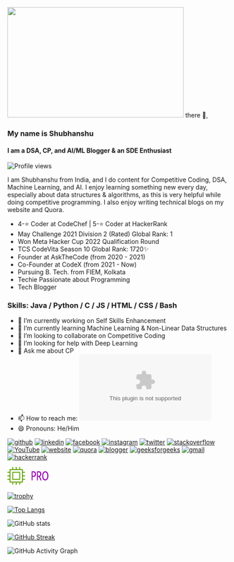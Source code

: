 <img src="https://cdn.dribbble.com/users/1850911/screenshots/3725676/hello.gif" width="400" height="250" /> there 👋,

### My name is Shubhanshu
#### I am a DSA, CP, and AI/ML Blogger & an SDE Enthusiast
![Profile views](https://gpvc.arturio.dev/ShubhanshuJha)  

I am Shubhanshu from India, and I do content for Competitive Coding, DSA, Machine Learning, and AI. I enjoy learning something new every day, especially about data structures & algorithms, as this is very helpful while doing competitive programming. I also enjoy writing technical blogs on my website and Quora.

* 4-⭐ Coder at CodeChef | 5-⭐ Coder at HackerRank
* May Challenge 2021 Division 2 (Rated) Global Rank: 1
* Won Meta Hacker Cup 2022 Qualification Round
* TCS CodeVita Season 10 Global Rank: 1720✨
* Founder at AskTheCode (from 2020 - 2021)
* Co-Founder at CodeX (from 2021 - Now)
* Pursuing B. Tech. from FIEM, Kolkata
* Techie Passionate about Programming
* Tech Blogger

### Skills: Java / Python / C / JS / HTML / CSS / Bash

- 🔭 I’m currently working on Self Skills Enhancement 
- 🌱 I’m currently learning Machine Learning & Non-Linear Data Structures 
- 👯 I’m looking to collaborate on Competitive Coding 
- 🤔 I’m looking for help with Deep Learning 
- 💬 Ask me about CP 
- 📫 How to reach me: ![mail](shubhanshujha.s19@gmail.com) 
- 😄 Pronouns: He/Him 


[<img src='https://cdn.jsdelivr.net/npm/simple-icons@3.0.1/icons/github.svg' alt='github' height='40'>](https://github.com/ShubhanshuJha)  [<img src='https://cdn.jsdelivr.net/npm/simple-icons@3.0.1/icons/linkedin.svg' alt='linkedin' height='40'>](https://www.linkedin.com/in/shubhanshu-jha/)  [<img src='https://cdn.jsdelivr.net/npm/simple-icons@3.0.1/icons/facebook.svg' alt='facebook' height='40'>](https://www.facebook.com/shubhanshu.jha.hero)  [<img src='https://cdn.jsdelivr.net/npm/simple-icons@3.0.1/icons/instagram.svg' alt='instagram' height='40'>](https://www.instagram.com/shubhanshu_jha/)  [<img src='https://cdn.jsdelivr.net/npm/simple-icons@3.0.1/icons/twitter.svg' alt='twitter' height='40'>](https://twitter.com/ShubhanshuJha14)  [<img src='https://cdn.jsdelivr.net/npm/simple-icons@3.0.1/icons/stackoverflow.svg' alt='stackoverflow' height='40'>](https://stackoverflow.com/users/13903535)  [<img src='https://cdn.jsdelivr.net/npm/simple-icons@3.0.1/icons/youtube.svg' alt='YouTube' height='40'>](https://www.youtube.com/channel/UC63u22YYn7UpgSiEnUcKIpQ)  [<img src='https://cdn.jsdelivr.net/npm/simple-icons@3.0.1/icons/icloud.svg' alt='website' height='40'>](https://atctechadda.blogspot.com/)  [<img src='https://cdn.jsdelivr.net/npm/simple-icons@3.0.1/icons/quora.svg' alt='quora' height='40'>](https://www.quora.com/profile/Shubhanshu-Jha-4)  [<img src='https://cdn.jsdelivr.net/npm/simple-icons@3.0.1/icons/blogger.svg' alt='blogger' height='40'>](https://customgenerator.blogspot.com/)  [<img src='https://cdn.jsdelivr.net/npm/simple-icons@3.0.1/icons/geeksforgeeks.svg' alt='geeksforgeeks' height='40'>](https://auth.geeksforgeeks.org/user/shubhanshu_jha)  [<img src='https://cdn.jsdelivr.net/npm/simple-icons@3.0.1/icons/gmail.svg' alt='gmail' height='40'>](shubhanshujha.s19@gmail.com)  [<img src='https://cdn.jsdelivr.net/npm/simple-icons@3.0.1/icons/hackerrank.svg' alt='hackerrank' height='40'>](https://www.hackerrank.com/shubhanshujha_11)  

<a href='https://docs.github.com/en/developers'><img src='https://raw.githubusercontent.com/acervenky/animated-github-badges/master/assets/devbadge.gif' width='40' height='40'></a> <a href='https://github.com/pricing'><img src='https://raw.githubusercontent.com/acervenky/animated-github-badges/master/assets/pro.gif' width='40' height='40'></a> 

[![trophy](https://github-profile-trophy.vercel.app/?username=ShubhanshuJha&theme=radical)](https://github.com/ryo-ma/github-profile-trophy)

[![Top Langs](https://github-readme-stats.vercel.app/api/top-langs/?username=ShubhanshuJha&theme=radical)](https://github.com/anuraghazra/github-readme-stats)

![GitHub stats](https://github-readme-stats.vercel.app/api?username=ShubhanshuJha&show_icons=true&theme=radical)

[![GitHub Streak](https://streak-stats.demolab.com/?user=ShubhanshuJha&theme=radical)](https://git.io/streak-stats) 

![GitHub Activity Graph](https://activity-graph.herokuapp.com/graph?username=ShubhanshuJha&theme=radical)  

<!---
![GitHub metrics](https://metrics.lecoq.io/ShubhanshuJha)  
-->
